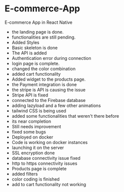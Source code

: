 # E-commerce-App
E-commerce App in React Native

- the landing page is done.
- functionalities are still pending.
- Added Styles
- Basic skeleton is done
- The API is added
- Authentication error during connection
- login page is complete.
- changed the color combination
- added cart functionality
- Added widget to the products page.
- the Payment integration is done
- the stripe is API is causing the issue
- Stripe API is fixed
- connected to the Firebase database
- adding lazyload and a few other animations
- tailwind CSS is being used
- added some functionalities that weren't there before  
- its near completion
- Still needs improvement
- fixed some bugs
- Deployed on docker
- Code is working on docker instances
- launching it on the server
- SSL encryption done
- database connectivity issue fixed
- http to https connectivity issues
- Products page is complete
- added filters
- color coding is finished
- add to cart functionality not working
